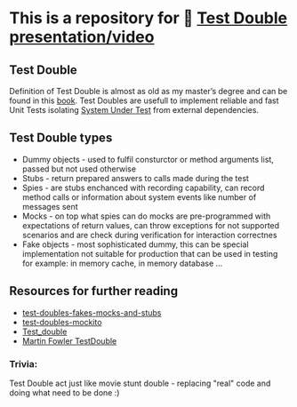 # This is a repository for 🎥 [Test Double presentation/video](https://www.youtube.com/watch?v=rh0k_K7EOAE)

## Test Double
Definition of Test Double is almost as old as my master’s degree and can be found in this [book](https://www.amazon.com/xUnit-Test-Patterns-Refactoring-Code/dp/0131495054). Test Doubles are usefull to implement reliable and fast Unit Tests isolating [System Under Test](https://en.wikipedia.org/wiki/System_under_test) from external dependencies.

## Test Double types
* Dummy objects - used to fulfil consturctor or method arguments list, passed but not used otherwise 
* Stubs - return prepared answers to calls made during the test 
* Spies - are stubs enchanced with recording capability, can record method calls or information about system events like number of messages sent
* Mocks - on top what spies can do mocks are pre-programmed with expectations of return values, can throw exceptions for not supported scenarios and are check during verification for interaction correctnes
* Fake objects - most sophisticated dummy, this can be special implementation not suitable for production that can be used in testing for example: in memory cache, in memory database ...

## Resources for further reading
* [test-doubles-fakes-mocks-and-stubs](https://blog.pragmatists.com/test-doubles-fakes-mocks-and-stubs-1a7491dfa3da)
* [test-doubles-mockito](https://dzone.com/articles/test-doubles-mockito)
* [Test_double](https://en.wikipedia.org/wiki/Test_double)
* [Martin Fowler TestDouble](https://www.martinfowler.com/bliki/TestDouble.html)

### Trivia:
Test Double act just like movie stunt double - replacing "real" code and doing what need to be done :)